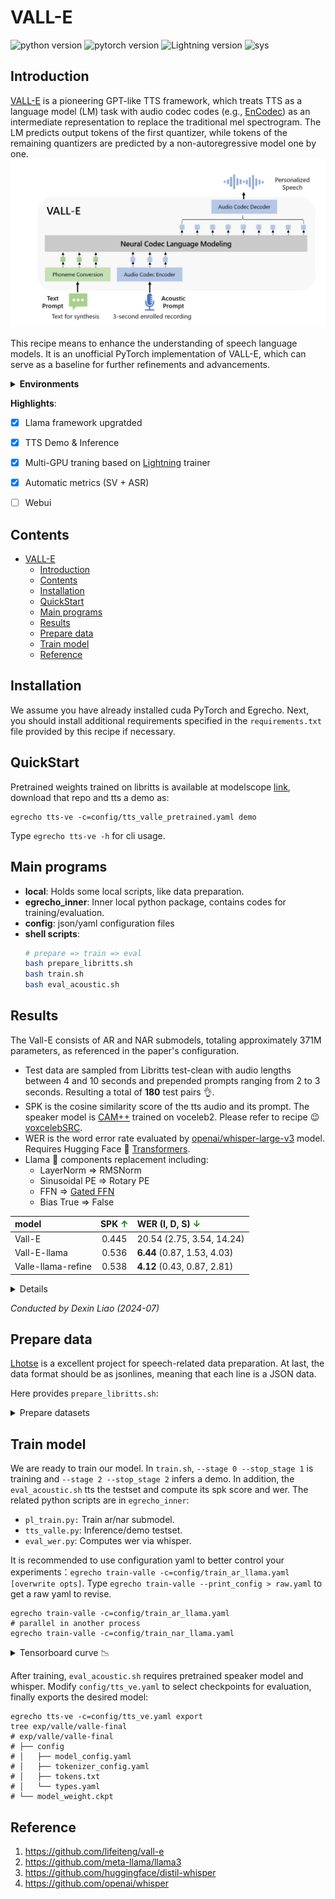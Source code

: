 
# VALL-E
![python version](https://img.shields.io/badge/python-3.8+-orange.svg)
![pytorch version](https://img.shields.io/badge/pytorch-2.0+-green.svg)
![Lightning version](https://img.shields.io/badge/Lightning-2.2+-red.svg)
![sys](https://img.shields.io/badge/sys-Linux-9cf)



## Introduction

[VALL-E](https://arxiv.org/abs/2301.02111) is a pioneering GPT-like TTS framework, which treats TTS as a language model (LM) task with audio codec codes (e.g., [EnCodec](https://github.com/facebookresearch/encodec)) as an intermediate
representation to replace the traditional mel spectrogram. The LM predicts output tokens of the first quantizer, while tokens of the remaining quantizers are predicted by a non-autoregressive model one by one.
![image](_images/vall-e.png)

This recipe means to enhance the understanding of speech language models. It is an unofficial PyTorch implementation of VALL-E, which can serve as a baseline for further refinements and advancements.


<details>
<summary><strong>Environments</strong></summary>

- Python 3.8
- Pytorch 2.0.1
- egrecho
- encodec
- phonemizer
</details>

**Highlights**:
- [x]  Llama framework upgratded
- [x]  TTS Demo & Inference
- [x]  Multi-GPU traning based on [Lightning](https://github.com/Lightning-AI/pytorch-lightning) trainer
- [x]  Automatic metrics (SV + ASR)
- [ ]  Webui



## Contents

- [VALL-E](#vall-e)
  - [Introduction](#introduction)
  - [Contents](#contents)
  - [Installation](#installation)
  - [QuickStart](#quickstart)
  - [Main programs](#main-programs)
  - [Results](#results)
  - [Prepare data](#prepare-data)
  - [Train model](#train-model)
  - [Reference](#reference)



<span id='Installation'></span>
## Installation
We assume you have already installed cuda PyTorch and Egrecho. Next, you should install additional requirements specified in the ``requirements.txt`` file provided by this recipe if necessary.
## QuickStart
Pretrained weights trained on libritts is available at modelscope [link](https://modelscope.cn/models/wangers/vall-e), download that repo and tts a demo as:
```shell
egrecho tts-ve -c=config/tts_valle_pretrained.yaml demo
```
Type `egrecho tts-ve -h` for cli usage.
<span id='maincodes'></span>
## Main programs

+ **local**: Holds some local scripts, like data preparation.
+ **egrecho_inner**: Inner local python package, contains codes for training/evaluation.
+ **config**: json/yaml configuration files
+ **shell scripts**:
  ```bash
  # prepare => train => eval
  bash prepare_libritts.sh
  bash train.sh
  bash eval_acoustic.sh
  ```
<span id='results'></span>
## Results
The Vall-E consists of AR and NAR submodels, totaling approximately 371M parameters, as referenced in the paper's configuration.
* Test data are sampled from Libritts test-clean with audio lengths between 4 and 10 seconds and prepended prompts ranging from 2 to 3 seconds. Resulting a total of **180** test pairs :ok_hand:.
* SPK is the cosine similarity score of the tts audio and its prompt. The speaker model is [CAM++](https://arxiv.org/abs/2303.00332) trained on voceleb2. Please refer to recipe :wink: [voxcelebSRC](https://github.com/wangers/subtools2/blob/master/recipes/voxcelebSRC/README.md).
* WER is the word error rate evaluated by [openai/whisper-large-v3](https://huggingface.co/openai/whisper-large-v3) model. Requires Hugging Face 🤗 [Transformers](https://github.com/huggingface/transformers).
* Llama 🦙 components replacement including:
  * LayerNorm => RMSNorm
  * Sinusoidal PE => Rotary PE
  * FFN => [Gated FFN](https://arxiv.org/pdf/2002.05202)
  * Bias True => False

| model | SPK <b><span style="color:green">↑</span></b> | WER (I, D, S) <b><span style="color:green">↓</span></b> |
| :-----  | :--------: | :------- |
| Vall-E | 0.445    | 20.54 (2.75, 3.54, 14.24)   |
| Vall-E-llama  | 0.536  | **6.44** (0.87, 1.53, 4.03)   |
| Valle-llama-refine  | 0.538  | **4.12** (0.43, 0.87, 2.81)   |


<details>
<summary>Details</summary>

> [!NOTE]
> 1. The WER is primarily influenced by the performance of the AR submodel. Meanwhile, the NAR submodel affects the speaker similarity a lot.
> 2. The Vall-E-Llama converges quickly and easy to train. In contrast, the standard Vall-E converges slowly. For example, the AR submodel was trained for 20 epochs, and the NAR submodel for 35 epochs. I encountered a bot-like result in the TTS audio, which confused the whisper and resulted in a high WER.
> 3. The comparison between the standard and Llama-style models was performed using identical strategies, as outlined in the ``train_ar.yaml``/``train_nar.yaml`` configuration files, the tensorboard logs can be view [here](#tensorboard).  Additionally, the ``refine`` version was trained for an extended number of total steps, following the ``trian*_llama.yaml`` configuration.
</details>

*Conducted by Dexin Liao (2024-07)*
<span id='prepdata'></span>
## Prepare data

[Lhotse](https://github.com/lhotse-speech/lhotse) is a excellent project for speech-related data preparation. At last, the data format should be as jsonlines, meaning that each line is a JSON data.

Here provides ``prepare_libritts.sh``:
<details>
<summary>Prepare datasets</summary>

* Download & prepare manifests
* Encode audio codes based on [EnCodec](https://github.com/facebookresearch/encodec).
* Tokenize text via espeak (piper-phonemize).
* Prepare testset for acoustic evaluation.
```bash
tree exp/egs/libritts/
# manifests
exp/egs/libritts/
├── cuts_dev.jsonl.gz
├── cuts_dev-other.jsonl.gz
├── cuts_test.jsonl.gz
├── cuts_test-other.jsonl.gz
├── cuts_train.jsonl.gz
├── egs_test_prompt_200.jsonl
└── tokens.txt
```

```shell
zcat exp/egs/libritts/cuts_dev.jsonl.gz | head -n 1-n
```
```python
{"id": "6241_66616_000004_000000-0", "start": 0, "duration": 0.82, "channel": 0, ...}
```
```shell
cat exp/egs/libritts/egs_test_prompt_200.jsonl | head -n 1
```
```python
{"id": "7021_79730_000062_000000", "prompt_audio": "data/prompt_test/libritts/audio/7021/702/7021_79730_000061_000000.wav", "prompt_text": "\"Why can't you take me?\" asks Mary.", "audio": "data/prompt_test/libritts/audio/7021/702/7021_79730_000062_000000.wav", "text": "\"I can not tell you why, now,\" replies the mother, \"but perhaps I will explain it to you after I come home."}
```
Lets check the statics of dataset:
```shell
python ./local/display_manifests.py exp/egs/libritts/cuts_train.jsonl.gz
```
```txt
╒═══════════════════════════╤═══════════╕
│ Cuts count:               │ 354779    │
├───────────────────────────┼───────────┤
│ Total duration (hh:mm:ss) │ 555:09:36 │
├───────────────────────────┼───────────┤
│ mean                      │ 5.6       │
├───────────────────────────┼───────────┤
│ std                       │ 4.5       │
├───────────────────────────┼───────────┤
│ min                       │ 0.1       │
├───────────────────────────┼───────────┤
│ 25%                       │ 2.3       │
├───────────────────────────┼───────────┤
│ 50%                       │ 4.3       │
├───────────────────────────┼───────────┤
│ 75%                       │ 7.6       │
├───────────────────────────┼───────────┤
│ 99%                       │ 20.9      │
├───────────────────────────┼───────────┤
│ 99.5%                     │ 23.1      │
├───────────────────────────┼───────────┤
│ 99.9%                     │ 27.4      │
├───────────────────────────┼───────────┤
│ max                       │ 43.9      │
├───────────────────────────┼───────────┤
│ Recordings available:     │ 354779    │
├───────────────────────────┼───────────┤
│ Features available:       │ 354779    │
├───────────────────────────┼───────────┤
│ Supervisions available:   │ 354779    │
╘═══════════════════════════╧═══════════╛
```
</details>

## Train model

We are ready to train our model. In ``train.sh``, ``--stage 0 --stop_stage 1`` is training and ``--stage 2 --stop_stage 2`` infers a demo. In addition, the ``eval_acoustic.sh`` tts the testset and compute its spk score and wer.
The related python scripts are in ``egrecho_inner``:
+ ``pl_train.py:`` Train ar/nar submodel.
+ ``tts_valle.py``: Inference/demo testset.
+ ``eval_wer.py``: Computes wer via whisper.

It is recommended to use configuration yaml to better control your experiments：``egrecho train-valle -c=config/train_ar_llama.yaml [overwrite opts]``. Type ``egrecho train-valle --print_config > raw.yaml`` to get a raw yaml to revise.
```shell
egrecho train-valle -c=config/train_ar_llama.yaml
# parallel in another process
egrecho train-valle -c=config/train_nar_llama.yaml
```

<span id='tensorboard'></span>
<details>
<summary>Tensorboard curve 📉</summary>

![image](_images/nar.png)
</details>

After training, ``eval_acoustic.sh`` requires pretrained speaker model and whisper. Modify ``config/tts_ve.yaml`` to select checkpoints for evaluation, finally exports the desired model:
```shell
egrecho tts-ve -c=config/tts_ve.yaml export
tree exp/valle/valle-final
# exp/valle/valle-final
# ├── config
# │   ├── model_config.yaml
# │   ├── tokenizer_config.yaml
# │   ├── tokens.txt
# │   └── types.yaml
# └── model_weight.ckpt
```

<span id='ref'></span>
## Reference

1. https://github.com/lifeiteng/vall-e
2. https://github.com/meta-llama/llama3
3. https://github.com/huggingface/distil-whisper
4. https://github.com/openai/whisper
